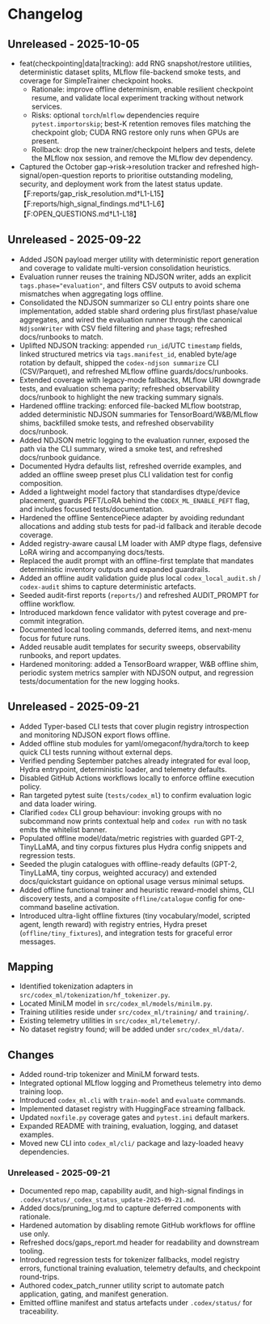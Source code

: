 # Changelog

## Unreleased - 2025-10-05
- feat(checkpointing|data|tracking): add RNG snapshot/restore utilities, deterministic dataset splits, MLflow file-backend smoke tests, and coverage for SimpleTrainer checkpoint hooks.
  - Rationale: improve offline determinism, enable resilient checkpoint resume, and validate local experiment tracking without network services.
  - Risks: optional `torch`/`mlflow` dependencies require `pytest.importorskip`; best-K retention removes files matching the checkpoint glob; CUDA RNG restore only runs when GPUs are present.
  - Rollback: drop the new trainer/checkpoint helpers and tests, delete the MLflow nox session, and remove the MLflow dev dependency.
- Captured the October gap→risk→resolution tracker and refreshed high-signal/open-question reports to prioritise outstanding modeling, security, and deployment work from the latest status update.【F:reports/gap_risk_resolution.md†L1-L15】【F:reports/high_signal_findings.md†L1-L6】【F:OPEN_QUESTIONS.md†L1-L18】

## Unreleased - 2025-09-22
- Added JSON payload merger utility with deterministic report generation and
  coverage to validate multi-version consolidation heuristics.
- Evaluation runner reuses the training NDJSON writer, adds an explicit
  `tags.phase="evaluation"`, and filters CSV outputs to avoid schema mismatches
  when aggregating logs offline.
- Consolidated the NDJSON summarizer so CLI entry points share one implementation, added stable shard ordering plus first/last
  phase/value aggregates, and wired the evaluation runner through the canonical `NdjsonWriter` with CSV field filtering and
  `phase` tags; refreshed docs/runbooks to match.
- Uplifted NDJSON tracking: appended `run_id`/UTC `timestamp` fields, linked structured metrics via `tags.manifest_id`, enabled byte/age rotation by default, shipped the `codex-ndjson summarize` CLI (CSV/Parquet), and refreshed MLflow offline guards/docs/runbooks.
- Extended coverage with legacy-mode fallbacks, MLflow URI downgrade tests, and evaluation schema parity; refreshed observability docs/runbook to highlight the new tracking summary signals.
- Hardened offline tracking: enforced file-backed MLflow bootstrap, added deterministic NDJSON summaries for TensorBoard/W&B/MLflow shims, backfilled smoke tests, and refreshed observability docs/runbook.
- Added NDJSON metric logging to the evaluation runner, exposed the path via the
  CLI summary, wired a smoke test, and refreshed docs/runbook guidance.
- Documented Hydra defaults list, refreshed override examples, and added an
  offline sweep preset plus CLI validation test for config composition.
- Added a lightweight model factory that standardises dtype/device placement,
  guards PEFT/LoRA behind the `CODEX_ML_ENABLE_PEFT` flag, and includes focused
  tests/documentation.
- Hardened the offline SentencePiece adapter by avoiding redundant allocations
  and adding stub tests for pad-id fallback and iterable decode coverage.
- Added registry-aware causal LM loader with AMP dtype flags, defensive LoRA
  wiring and accompanying docs/tests.
- Replaced the audit prompt with an offline-first template that mandates deterministic inventory outputs and expanded guardrails.
- Added an offline audit validation guide plus local `codex_local_audit.sh` / `codex-audit` shims to capture deterministic artefacts.
- Seeded audit-first reports (`reports/`) and refreshed AUDIT_PROMPT for offline workflow.
- Introduced markdown fence validator with pytest coverage and pre-commit integration.
- Documented local tooling commands, deferred items, and next-menu focus for future runs.
- Added reusable audit templates for security sweeps, observability runbooks, and report updates.
- Hardened monitoring: added a TensorBoard wrapper, W&B offline shim, periodic system
  metrics sampler with NDJSON output, and regression tests/documentation for the
  new logging hooks.

## Unreleased - 2025-09-21
- Added Typer-based CLI tests that cover plugin registry introspection and monitoring NDJSON export flows offline.
- Added offline stub modules for yaml/omegaconf/hydra/torch to keep quick CLI tests running without external deps.
- Verified pending September patches already integrated for eval loop, Hydra entrypoint, deterministic loader, and telemetry defaults.
- Disabled GitHub Actions workflows locally to enforce offline execution policy.
- Ran targeted pytest suite (`tests/codex_ml`) to confirm evaluation logic and data loader wiring.
- Clarified `codex` CLI group behaviour: invoking groups with no subcommand now prints contextual help and `codex run` with no task emits the whitelist banner.
- Populated offline model/data/metric registries with guarded GPT-2, TinyLLaMA, and tiny corpus fixtures plus Hydra config snippets and regression tests.
- Seeded the plugin catalogues with offline-ready defaults (GPT-2, TinyLLaMA, tiny corpus, weighted accuracy) and extended docs/quickstart guidance on optional usage versus minimal setups.
- Added offline functional trainer and heuristic reward-model shims, CLI discovery tests, and a composite `offline/catalogue` config for one-command baseline activation.
- Introduced ultra-light offline fixtures (tiny vocabulary/model, scripted agent, length reward) with registry entries, Hydra preset (`offline/tiny_fixtures`), and integration tests for graceful error messages.

## Mapping
- Identified tokenization adapters in `src/codex_ml/tokenization/hf_tokenizer.py`.
- Located MiniLM model in `src/codex_ml/models/minilm.py`.
- Training utilities reside under `src/codex_ml/training/` and `training/`.
- Existing telemetry utilities in `src/codex_ml/telemetry/`.
- No dataset registry found; will be added under `src/codex_ml/data/`.

## Changes
- Added round-trip tokenizer and MiniLM forward tests.
- Integrated optional MLflow logging and Prometheus telemetry into demo training loop.
- Introduced `codex_ml.cli` with `train-model` and `evaluate` commands.
- Implemented dataset registry with HuggingFace streaming fallback.
- Updated `noxfile.py` coverage gates and `pytest.ini` default markers.
- Expanded README with training, evaluation, logging, and dataset examples.
- Moved new CLI into `codex_ml/cli/` package and lazy-loaded heavy dependencies.

### Unreleased - 2025-09-21
- Documented repo map, capability audit, and high-signal findings in `.codex/status/_codex_status_update-2025-09-21.md`.
- Added docs/pruning_log.md to capture deferred components with rationale.
- Hardened automation by disabling remote GitHub workflows for offline use only.
- Refreshed docs/gaps_report.md header for readability and downstream tooling.
- Introduced regression tests for tokenizer fallbacks, model registry errors, functional training evaluation, telemetry defaults, and checkpoint round-trips.
- Authored codex_patch_runner utility script to automate patch application, gating, and manifest generation.
- Emitted offline manifest and status artefacts under `.codex/status/` for traceability.
